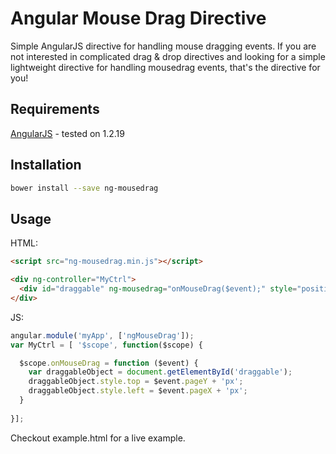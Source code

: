 Angular Mouse Drag Directive
===========

Simple AngularJS directive for handling mouse dragging events. If you are not interested in complicated drag & drop directives and looking for a simple lightweight directive for handling mousedrag events, that's the directive for you!

## Requirements
[AngularJS] - tested on 1.2.19

## Installation
```sh
bower install --save ng-mousedrag
```

## Usage

HTML:
```html
<script src="ng-mousedrag.min.js"></script>

<div ng-controller="MyCtrl">
  <div id="draggable" ng-mousedrag="onMouseDrag($event);" style="position:absolute"></div>
</div>
```

JS:
```js
angular.module('myApp', ['ngMouseDrag']);
var MyCtrl = [ '$scope', function($scope) {

  $scope.onMouseDrag = function ($event) {
    var draggableObject = document.getElementById('draggable');
    draggableObject.style.top = $event.pageY + 'px';
    draggableObject.style.left = $event.pageX + 'px';
  }
  
}];
```

Checkout example.html for a live example.

[AngularJS]:https://angularjs.org
